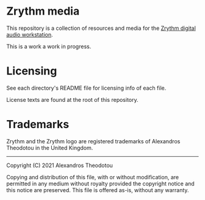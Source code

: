 Zrythm media
============

This repository is a collection of resources and media
for the
[Zrythm digital audio workstation](https://www.zrythm.org).

This is a work a work in progress.

# Licensing
See each directory's README file for licensing info of each file.

License texts are found at the root of this repository.

# Trademarks
Zrythm and the Zrythm logo are registered trademarks of
Alexandros Theodotou in the United Kingdom.

---
Copyright (C) 2021 Alexandros Theodotou

Copying and distribution of this file, with or without modification,
are permitted in any medium without royalty provided the copyright
notice and this notice are preserved.  This file is offered as-is,
without any warranty.
